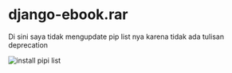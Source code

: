 # django-ebook.rar

Di sini saya tidak mengupdate pip list nya karena tidak ada tulisan deprecation

![install pipi list](https://user-images.githubusercontent.com/93004934/169651753-36843c0c-cd3a-4d70-af7b-5b38bdad3d27.png)

